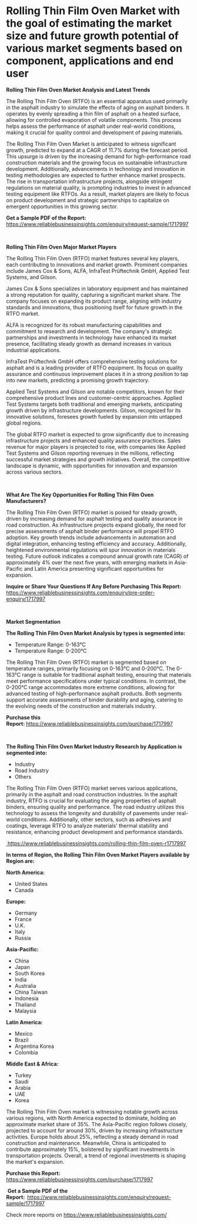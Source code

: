 <p><h1>Rolling Thin Film Oven Market with the goal of estimating the market size and future growth potential of various market segments based on component, applications and end user</h1></p><p><strong>Rolling Thin Film Oven Market Analysis and Latest Trends</strong></p>
<p><p>The Rolling Thin Film Oven (RTFO) is an essential apparatus used primarily in the asphalt industry to simulate the effects of aging on asphalt binders. It operates by evenly spreading a thin film of asphalt on a heated surface, allowing for controlled evaporation of volatile components. This process helps assess the performance of asphalt under real-world conditions, making it crucial for quality control and development of paving materials.</p><p>The Rolling Thin Film Oven Market is anticipated to witness significant growth, predicted to expand at a CAGR of 11.7% during the forecast period. This upsurge is driven by the increasing demand for high-performance road construction materials and the growing focus on sustainable infrastructure development. Additionally, advancements in technology and innovation in testing methodologies are expected to further enhance market prospects. The rise in transportation infrastructure projects, alongside stringent regulations on material quality, is prompting industries to invest in advanced testing equipment like RTFOs. As a result, market players are likely to focus on product development and strategic partnerships to capitalize on emergent opportunities in this growing sector.</p></p>
<p><strong>Get a Sample PDF of the Report:&nbsp;</strong> <a href="https://www.reliablebusinessinsights.com/enquiry/request-sample/1717997?utm_campaign=3134&utm_medium=2&utm_source=Github&utm_content=ia&utm_term=10042025&utm_id=rolling-thin-film-oven">https://www.reliablebusinessinsights.com/enquiry/request-sample/1717997</a></p>
<p>&nbsp;</p>
<p><strong>Rolling Thin Film Oven Major Market Players</strong></p>
<p><p>The Rolling Thin Film Oven (RTFO) market features several key players, each contributing to innovations and market growth. Prominent companies include James Cox & Sons, ALFA, InfraTest Prüftechnik GmbH, Applied Test Systems, and Gilson.</p><p>James Cox & Sons specializes in laboratory equipment and has maintained a strong reputation for quality, capturing a significant market share. The company focuses on expanding its product range, aligning with industry standards and innovations, thus positioning itself for future growth in the RTFO market.</p><p>ALFA is recognized for its robust manufacturing capabilities and commitment to research and development. The company's strategic partnerships and investments in technology have enhanced its market presence, facilitating steady growth as demand increases in various industrial applications.</p><p>InfraTest Prüftechnik GmbH offers comprehensive testing solutions for asphalt and is a leading provider of RTFO equipment. Its focus on quality assurance and continuous improvement places it in a strong position to tap into new markets, predicting a promising growth trajectory.</p><p>Applied Test Systems and Gilson are notable competitors, known for their comprehensive product lines and customer-centric approaches. Applied Test Systems targets both traditional and emerging markets, anticipating growth driven by infrastructure developments. Gilson, recognized for its innovative solutions, foresees growth fueled by expansion into untapped global regions.</p><p>The global RTFO market is expected to grow significantly due to increasing infrastructure projects and enhanced quality assurance practices. Sales revenue for major players is projected to rise, with companies like Applied Test Systems and Gilson reporting revenues in the millions, reflecting successful market strategies and growth initiatives. Overall, the competitive landscape is dynamic, with opportunities for innovation and expansion across various sectors.</p></p>
<p>&nbsp;</p>
<p><strong>What Are The Key Opportunities For Rolling Thin Film Oven Manufacturers?</strong></p>
<p><p>The Rolling Thin Film Oven (RTFO) market is poised for steady growth, driven by increasing demand for asphalt testing and quality assurance in road construction. As infrastructure projects expand globally, the need for precise assessments of asphalt binder performance will propel RTFO adoption. Key growth trends include advancements in automation and digital integration, enhancing testing efficiency and accuracy. Additionally, heightened environmental regulations will spur innovation in materials testing. Future outlook indicates a compound annual growth rate (CAGR) of approximately 4% over the next five years, with emerging markets in Asia-Pacific and Latin America presenting significant opportunities for expansion.</p></p>
<p><strong>Inquire or Share Your Questions If Any Before Purchasing This Report:</strong> <a href="https://www.reliablebusinessinsights.com/enquiry/pre-order-enquiry/1717997?utm_campaign=3134&utm_medium=2&utm_source=Github&utm_content=ia&utm_term=10042025&utm_id=rolling-thin-film-oven">https://www.reliablebusinessinsights.com/enquiry/pre-order-enquiry/1717997</a></p>
<p>&nbsp;</p>
<p><strong>Market Segmentation</strong></p>
<p><strong>The Rolling Thin Film Oven Market Analysis by types is segmented into:</strong></p>
<p><ul><li>Temperature Range: 0-163℃</li><li>Temperature Range: 0-200℃</li></ul></p>
<p><p>The Rolling Thin Film Oven (RTFO) market is segmented based on temperature ranges, primarily focusing on 0-163°C and 0-200°C. The 0-163°C range is suitable for traditional asphalt testing, ensuring that materials meet performance specifications under typical conditions. In contrast, the 0-200°C range accommodates more extreme conditions, allowing for advanced testing of high-performance asphalt products. Both segments support accurate assessments of binder durability and aging, catering to the evolving needs of the construction and materials industry.</p></p>
<p><strong>Purchase this Report:&nbsp;</strong><a href="https://www.reliablebusinessinsights.com/purchase/1717997?utm_campaign=3134&utm_medium=2&utm_source=Github&utm_content=ia&utm_term=10042025&utm_id=rolling-thin-film-oven">https://www.reliablebusinessinsights.com/purchase/1717997</a></p>
<p>&nbsp;</p>
<p><strong>The Rolling Thin Film Oven Market Industry Research by Application is segmented into:</strong></p>
<p><ul><li>Industry</li><li>Road Industry</li><li>Others</li></ul></p>
<p><p>The Rolling Thin Film Oven (RTFO) market serves various applications, primarily in the asphalt and road construction industries. In the asphalt industry, RTFO is crucial for evaluating the aging properties of asphalt binders, ensuring quality and performance. The road industry utilizes this technology to assess the longevity and durability of pavements under real-world conditions. Additionally, other sectors, such as adhesives and coatings, leverage RTFO to analyze materials' thermal stability and resistance, enhancing product development and performance standards.</p></p>
<p><a href="https://www.reliablebusinessinsights.com/rolling-thin-film-oven-r1717997?utm_campaign=3134&utm_medium=2&utm_source=Github&utm_content=ia&utm_term=10042025&utm_id=rolling-thin-film-oven">&nbsp;https://www.reliablebusinessinsights.com/rolling-thin-film-oven-r1717997</a></p>
<p><strong>In terms of Region, the Rolling Thin Film Oven Market Players available by Region are:</strong></p>
<p>
    <p> <strong> North America: </strong>
        <ul>
            <li>United States</li>
            <li>Canada</li>
        </ul>
        </p> 
    <p> <strong> Europe: </strong>
        <ul>
            <li>Germany</li>
            <li>France</li>
            <li>U.K.</li>
            <li>Italy</li>
            <li>Russia</li>
        </ul>
        </p> 
    <p> <strong> Asia-Pacific: </strong>
        <ul>
            <li>China</li>
            <li>Japan</li>
            <li>South Korea</li>
            <li>India</li>
            <li>Australia</li>
            <li>China Taiwan</li>
            <li>Indonesia</li>
            <li>Thailand</li>
            <li>Malaysia</li>
        </ul>
        </p> 
    <p> <strong> Latin America: </strong>
        <ul>
            <li>Mexico</li>
            <li>Brazil</li>
            <li>Argentina Korea</li>
            <li>Colombia</li>
        </ul>
        </p> 
    <p> <strong> Middle East & Africa: </strong>
        <ul>
            <li>Turkey</li>
            <li>Saudi</li>
            <li>Arabia</li>
            <li>UAE</li>
            <li>Korea</li>
        </ul>
    </p>
    </p>
<p><p>The Rolling Thin Film Oven market is witnessing notable growth across various regions, with North America expected to dominate, holding an approximate market share of 35%. The Asia-Pacific region follows closely, projected to account for around 30%, driven by increasing infrastructure activities. Europe holds about 25%, reflecting a steady demand in road construction and maintenance. Meanwhile, China is anticipated to contribute approximately 15%, bolstered by significant investments in transportation projects. Overall, a trend of regional investments is shaping the market's expansion.</p></p>
<p><strong>Purchase this Report: </strong><a href="https://www.reliablebusinessinsights.com/purchase/1717997?utm_campaign=3134&utm_medium=2&utm_source=Github&utm_content=ia&utm_term=10042025&utm_id=rolling-thin-film-oven">https://www.reliablebusinessinsights.com/purchase/1717997</a></p>
<p>&nbsp;<strong>Get a Sample PDF of the Report:&nbsp;&nbsp;</strong><a href="https://www.reliablebusinessinsights.com/enquiry/request-sample/1717997?utm_campaign=3134&utm_medium=2&utm_source=Github&utm_content=ia&utm_term=10042025&utm_id=rolling-thin-film-oven">https://www.reliablebusinessinsights.com/enquiry/request-sample/1717997</a></p>
<p><strong></strong></p>
<p>Check more reports on <a href="https://www.reliablebusinessinsights.com/?utm_campaign=3134&utm_medium=2&utm_source=Github&utm_content=ia&utm_term=10042025&utm_id=rolling-thin-film-oven">https://www.reliablebusinessinsights.com/</a></p>